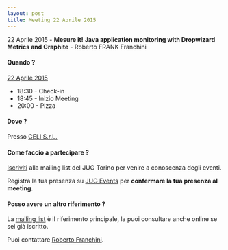 ```yaml
---
layout: post
title: Meeting 22 Aprile 2015
---
```


22 Aprile 2015 - **Mesure it! Java application monitoring with Dropwizard Metrics and Graphite** - Roberto FRANK Franchini

#### Quando ?

<u>22 Aprile 2015</u>

* 18:30 - Check-in
* 18:45 - Inizio Meeting
* 20:00 - Pizza

#### Dove ?

Presso [CELI S.r.L.](/places/celi/)

#### Come faccio a partecipare ?

[Iscriviti](/subscribe/) alla mailing list del JUG Torino per venire a conoscenza degli eventi.

Registra la tua presenza su [JUG Events](http://www.jugevents.org/jugevents/event/55915)
per **confermare la tua presenza al meeting**.

#### Posso avere un altro riferimento ?

La [mailing list](https://groups.yahoo.com/groups/it-torino-java-jug) è il riferimento principale,
la puoi consultare anche online se sei già iscritto.

Puoi contattare [Roberto Franchini](/people/robertofranchini/).

